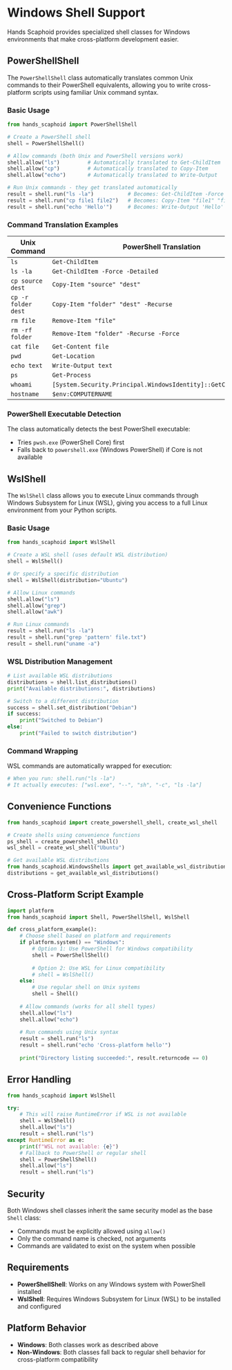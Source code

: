 # Windows Shell Support

Hands Scaphoid provides specialized shell classes for Windows environments that make cross-platform development easier.

## PowerShellShell

The `PowerShellShell` class automatically translates common Unix commands to their PowerShell equivalents, allowing you to write cross-platform scripts using familiar Unix command syntax.

### Basic Usage

```python
from hands_scaphoid import PowerShellShell

# Create a PowerShell shell
shell = PowerShellShell()

# Allow commands (both Unix and PowerShell versions work)
shell.allow("ls")         # Automatically translated to Get-ChildItem
shell.allow("cp")         # Automatically translated to Copy-Item
shell.allow("echo")       # Automatically translated to Write-Output

# Run Unix commands - they get translated automatically
result = shell.run("ls -la")           # Becomes: Get-ChildItem -Force -Detailed
result = shell.run("cp file1 file2")   # Becomes: Copy-Item "file1" "file2"
result = shell.run("echo 'Hello'")     # Becomes: Write-Output 'Hello'
```

### Command Translation Examples

| Unix Command | PowerShell Translation |
|-------------|----------------------|
| `ls` | `Get-ChildItem` |
| `ls -la` | `Get-ChildItem -Force -Detailed` |
| `cp source dest` | `Copy-Item "source" "dest"` |
| `cp -r folder dest` | `Copy-Item "folder" "dest" -Recurse` |
| `rm file` | `Remove-Item "file"` |
| `rm -rf folder` | `Remove-Item "folder" -Recurse -Force` |
| `cat file` | `Get-Content file` |
| `pwd` | `Get-Location` |
| `echo text` | `Write-Output text` |
| `ps` | `Get-Process` |
| `whoami` | `[System.Security.Principal.WindowsIdentity]::GetCurrent().Name` |
| `hostname` | `$env:COMPUTERNAME` |

### PowerShell Executable Detection

The class automatically detects the best PowerShell executable:
- Tries `pwsh.exe` (PowerShell Core) first
- Falls back to `powershell.exe` (Windows PowerShell) if Core is not available

## WslShell

The `WslShell` class allows you to execute Linux commands through Windows Subsystem for Linux (WSL), giving you access to a full Linux environment from your Python scripts.

### Basic Usage

```python
from hands_scaphoid import WslShell

# Create a WSL shell (uses default WSL distribution)
shell = WslShell()

# Or specify a specific distribution
shell = WslShell(distribution="Ubuntu")

# Allow Linux commands
shell.allow("ls")
shell.allow("grep")
shell.allow("awk")

# Run Linux commands
result = shell.run("ls -la")
result = shell.run("grep 'pattern' file.txt")
result = shell.run("uname -a")
```

### WSL Distribution Management

```python
# List available WSL distributions
distributions = shell.list_distributions()
print("Available distributions:", distributions)

# Switch to a different distribution
success = shell.set_distribution("Debian")
if success:
    print("Switched to Debian")
else:
    print("Failed to switch distribution")
```

### Command Wrapping

WSL commands are automatically wrapped for execution:
```python
# When you run: shell.run("ls -la")
# It actually executes: ["wsl.exe", "--", "sh", "-c", "ls -la"]
```

## Convenience Functions

```python
from hands_scaphoid import create_powershell_shell, create_wsl_shell

# Create shells using convenience functions
ps_shell = create_powershell_shell()
wsl_shell = create_wsl_shell("Ubuntu")

# Get available WSL distributions
from hands_scaphoid.WindowsShells import get_available_wsl_distributions
distributions = get_available_wsl_distributions()
```

## Cross-Platform Script Example

```python
import platform
from hands_scaphoid import Shell, PowerShellShell, WslShell

def cross_platform_example():
    # Choose shell based on platform and requirements
    if platform.system() == "Windows":
        # Option 1: Use PowerShell for Windows compatibility
        shell = PowerShellShell()
        
        # Option 2: Use WSL for Linux compatibility
        # shell = WslShell()
    else:
        # Use regular shell on Unix systems
        shell = Shell()
    
    # Allow commands (works for all shell types)
    shell.allow("ls")
    shell.allow("echo")
    
    # Run commands using Unix syntax
    result = shell.run("ls")
    result = shell.run("echo 'Cross-platform hello'")
    
    print("Directory listing succeeded:", result.returncode == 0)
```

## Error Handling

```python
from hands_scaphoid import WslShell

try:
    # This will raise RuntimeError if WSL is not available
    shell = WslShell()
    shell.allow("ls")
    result = shell.run("ls")
except RuntimeError as e:
    print(f"WSL not available: {e}")
    # Fallback to PowerShell or regular shell
    shell = PowerShellShell()
    shell.allow("ls")
    result = shell.run("ls")
```

## Security

Both Windows shell classes inherit the same security model as the base `Shell` class:
- Commands must be explicitly allowed using `allow()`
- Only the command name is checked, not arguments
- Commands are validated to exist on the system when possible

## Requirements

- **PowerShellShell**: Works on any Windows system with PowerShell installed
- **WslShell**: Requires Windows Subsystem for Linux (WSL) to be installed and configured

## Platform Behavior

- **Windows**: Both classes work as described above
- **Non-Windows**: Both classes fall back to regular shell behavior for cross-platform compatibility
